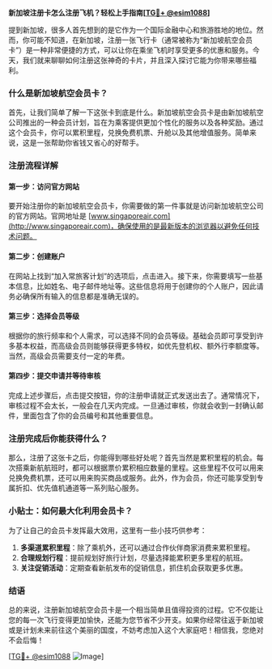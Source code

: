 **新加坡注册卡怎么注册飞机？轻松上手指南[[TG💪+ @esim1088](https://t.me/s/esim1088)]**

提到新加坡，很多人首先想到的是它作为一个国际金融中心和旅游胜地的地位。然而，你可能不知道，在新加坡，注册一张飞行卡（通常被称为“新加坡航空会员卡”）是一种非常便捷的方式，可以让你在乘坐飞机时享受更多的优惠和服务。今天，我们就来聊聊如何注册这张神奇的卡片，并且深入探讨它能为你带来哪些福利。

### 什么是新加坡航空会员卡？

首先，让我们简单了解一下这张卡到底是什么。新加坡航空会员卡是由新加坡航空公司推出的一种会员计划，旨在为乘客提供更加个性化的服务以及各种奖励。通过这个会员卡，你可以累积里程，兑换免费机票、升舱以及其他增值服务。简单来说，这是一张帮助你省钱又省心的好帮手。

### 注册流程详解

#### 第一步：访问官方网站

要开始注册你的新加坡航空会员卡，你需要做的第一件事就是访问新加坡航空公司的官方网站。官网地址是 [www.singaporeair.com](http://www.singaporeair.com)，确保使用的是最新版本的浏览器以避免任何技术问题。

#### 第二步：创建账户

在网站上找到“加入常旅客计划”的选项后，点击进入。接下来，你需要填写一些基本信息，比如姓名、电子邮件地址等。这些信息将用于创建你的个人账户，因此请务必确保所有输入的信息都是准确无误的。

#### 第三步：选择会员等级

根据你的旅行频率和个人需求，可以选择不同的会员等级。基础会员即可享受到许多基本权益，而高级会员则能够获得更多特权，如优先登机权、额外行李额度等。当然，高级会员需要支付一定的年费。

#### 第四步：提交申请并等待审核

完成上述步骤后，点击提交按钮，你的注册申请就正式发送出去了。通常情况下，审核过程不会太长，一般会在几天内完成。一旦通过审核，你就会收到一封确认邮件，里面包含了你的会员编号和其他重要信息。

### 注册完成后你能获得什么？

那么，注册了这张卡之后，你能得到哪些好处呢？首先当然是累积里程的机会。每次搭乘新航航班时，都可以根据票价累积相应数量的里程。这些里程不仅可以用来兑换免费机票，还可以用来购买商品或服务。此外，作为会员，你还可能享受到专属折扣、优先值机通道等一系列贴心服务。

### 小贴士：如何最大化利用会员卡？

为了让自己的会员卡发挥最大效用，这里有一些小技巧供参考：

1. **多渠道累积里程**：除了乘机外，还可以通过合作伙伴商家消费来累积里程。
2. **合理规划行程**：提前规划好旅行计划，尽量选择能累积更多里程的航班。
3. **关注促销活动**：定期查看新航发布的促销信息，抓住机会获取更多优惠。

### 结语

总的来说，注册新加坡航空会员卡是一个相当简单且值得投资的过程。它不仅能让您的每一次飞行变得更加愉快，还能为您节省不少开支。如果你经常往返于新加坡或是计划未来前往这个美丽的国度，不妨考虑加入这个大家庭吧！相信我，您绝对不会后悔！

[[TG💪+ @esim1088](https://t.me/s/esim1088) ![Image](https://i.postimg.cc/4NQfJmqS/Snipaste-2025-05-13-00-14-12.png)]